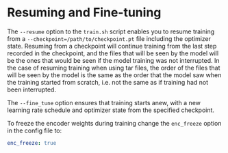 # Resuming and Fine-tuning

The `--resume` option to the `train.sh` script enables you to resume training from a `--checkpoint=/path/to/checkpoint.pt`
file including the optimizer state.
Resuming from a checkpoint will continue training from the last step recorded in the checkpoint, and the files that will be seen by
the model will be the ones that would be seen if the model training was not interrupted.
In the case of resuming training when using tar files, the order of the files that will be seen by the model is the same as the order that the model saw when
the training started from scratch, i.e. not the same as if training had not been interrupted.

The `--fine_tune` option ensures that training starts anew, with a new learning rate schedule and optimizer state from the specified checkpoint.

To freeze the encoder weights during training change the `enc_freeze` option in the config file to:

```yaml
enc_freeze: true
```
